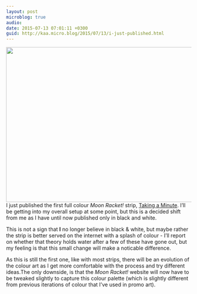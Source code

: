 ```yaml
---
layout: post
microblog: true
audio: 
date: 2015-07-13 07:01:11 +0300
guid: http://kaa.micro.blog/2015/07/13/i-just-published.html
---
```

<img src="http://www.kaa.bz/uploads/2018/f57c8d0cdb.jpg" alt="" width="840" height="420" class="alignnone size-full wp-image-115" /> I just published the first full colour <em>Moon Racket!</em> strip, <a href="http://moonracket.com/post/123948318799/taking-a-minute" class="tumblr_blog">Taking a Minute</a>. I’ll be getting into my overall setup at some point, but this is a decided shift from me as I have until now published only in black and white.

This is not a sign that <strong>I</strong> no longer believe in black & white, but maybe rather the strip is better served on the internet with a splash of colour - I’ll report on whether that theory holds water after a few of these have gone out, but my feeling is that this small change will make a noticable difference.

As this is still the first one, like with most strips, there will be an evolution of the colour art as I get more comfortable with the process and try different ideas.The only downside, is that the <em>Moon Racket!</em> website will now have to be tweaked slightly to capture this colour palette (which is slightly different from previous iterations of colour that I’ve used in promo art).
